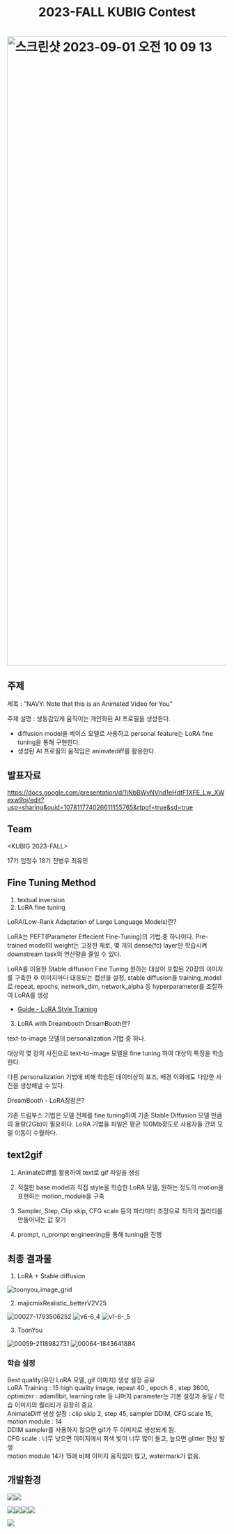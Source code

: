 
<h1 align="center"> 
2023-FALL KUBIG Contest
<h1/>

<img width="1440" alt="스크린샷 2023-09-01 오전 10 09 13" src="https://github.com/KU-BIG/KUBIG_2023_FALL/assets/103344737/caafd2ba-865f-4987-ac37-dd3925d248ed">


## 주제

제목 : "NAVY: Note that this is an Animated Video for You"

주제 설명 : 생동감있게 움직이는 개인화된 AI 프로필을 생성한다.
- diffusion model을 베이스 모델로 사용하고 personal feature는 LoRA fine tuning을 통해 구현한다. 
- 생성된 AI 프로필의 움직임은 animatediff를 활용한다.

## 발표자료

https://docs.google.com/presentation/d/1iNbBWvNVnd1eHdtF1XFE_Lw_XWexw9oj/edit?usp=sharing&ouid=107811774026611155765&rtpof=true&sd=true



## Team

<KUBIG 2023-FALL> 

17기 임청수 18기 전병우 최유민

## Fine Tuning Method

1. textual inversion
2. LoRA fine tuning
   
LoRA(Low-Rank Adaptation of Large Language Models)란?

LoRA는 PEFT(Parameter Effecient Fine-Tuning)의 기법 중 하나이다. Pre-trained model의 weight는 고정한 채로, 몇 개의 dense(fc) layer만 학습시켜 downstream task의 연산량을 줄일 수 있다. 

LoRA를 이용한 Stable diffusion Fine Tuning
원하는 대상이 포함된 20장의 이미지를 구축한 후 이미지마다 대응되는 캡션을 설정, stable diffusion을 training_model로 repeat, epochs, network_dim, network_alpha 등 hyperparameter를 조절하여 LoRA를 생성

- [Guide - LoRA Style Training](https://civitai.com/questions/158/guide-lora-style-training)


3. LoRA with Dreambooth
DreamBooth란?

text-to-image 모델의 personalization 기법 중 하나.

대상의 몇 장의 사진으로 text-to-image 모델을 fine tuning 하여 대상의 특징을 학습한다.

다른 personalization 기법에 비해 학습된 데이터상의 포즈, 배경 이외에도 다양한 사진을 생성해낼 수 있다.

DreamBooth - LoRA장점은? 

기존 드림부스 기법은 모델 전체를 fine tuning하여 기존 Stable Diffusion 모델 만큼의 용량(2Gb)이 필요하다. LoRA 기법을 파일은 평균 100Mb정도로 사용자들 간의 모델 이동이 수월하다.

## text2gif

1. AnimateDiff를 활용하여 text로 gif 파일을 생성
   
2. 적절한 base model과 직접 style을 학습한 LoRA 모델, 원하는 정도의 motion을 표현하는 motion_module을 구축

3. Sampler, Step, Clip skip, CFG scale 등의 파라미터 조정으로 최적의 퀄리티를 만들어내는 값 찾기
   
4. prompt, n_prompt engineering을 통해 tuning을 진행


## 최종 결과물

1. LoRA + Stable diffusion
   
![toonyou_image_grid](https://github.com/KU-BIG/KUBIG_2023_FALL/assets/95427125/be71c0f0-f7ab-4c86-835e-11b39e49139f)


2. majicmixRealistic_betterV2V25

![00027-1793506252](https://github.com/KU-BIG/KUBIG_2023_FALL/assets/95427125/ccd3ca00-c008-4974-bebd-6f399b79bf29)
![v6-6_4](https://github.com/KU-BIG/KUBIG_2023_FALL/assets/95427125/da709963-0614-4404-b598-5d06bf03be83)
![v1-6-_5](https://github.com/KU-BIG/KUBIG_2023_FALL/assets/95427125/97b05ab3-00f5-4c78-af03-a0df6a68255b)

3. ToonYou

![00059-2118982731](https://github.com/KU-BIG/KUBIG_2023_FALL/assets/95427125/e0362c22-2c32-4888-9729-3a267e242c66)
![00064-1843641884](https://github.com/KU-BIG/KUBIG_2023_FALL/assets/95427125/2266bb23-5a1a-4e61-8d3a-8f551de6b8ba)


### 학습 설정
Best quality(유민 LoRA 모델, gif 이미지) 생성 설정 공유  
LoRA Training : 15 high quality image, repeat 40 , epoch 6 , step 3600, optimizer : adam8bit, learning rate 등 나머지 parameter는 기본 설정과 동일 / 학습 이미지의 퀄리티가 굉장히 중요  
AnimateDiff 생성 설정 : clip skip 2, step 45, sampler DDIM, CFG scale 15, motion module : 14  
DDIM sampler를 사용하지 않으면 gif가 두 이미지로 생성되게 됨.  
CFG scale : 너무 낮으면 이미지에서 회색 빛이 너무 많이 돌고, 높으면 glitter 현상 발생  
motion module 14가 15에 비해 이미지 움직임이 많고, watermark가 없음.  

## 개발환경
<img src="https://img.shields.io/badge/Google Colab-F9AB00?style=for-the-badge&logo=Google Colab&logoColor=white"><img src="https://img.shields.io/badge/Visual Studio Code-007ACC?style=for-the-badge&logo=Visual Studio Code&logoColor=white">

<img src="https://img.shields.io/badge/Gradio-FF4B4B?style=for-the-badge&logo=Streamlit&logoColor=white"><img src="https://img.shields.io/badge/Python-3776AB?style=for-the-badge&logo=Python&logoColor=white"><img src="https://img.shields.io/badge/Jupyter-F37626?style=for-the-badge&logo=Jupyter&logoColor=white"><img src="https://img.shields.io/badge/PyTorch-EE4C2C?style=for-the-badge&logo=PyTorch&logoColor=white">

<img src="https://img.shields.io/badge/Git-F05032?style=for-the-badge&logo=Git&logoColor=white">


  
  

